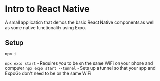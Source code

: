 # Intro to React Native

A small application that demos the basic React Native components as well as some native functionality using Expo.

## Setup

`npm i`

`npx expo start` - Requires you to be on the same WiFi on your phone and computer
`npx expo start --tunnel` - Sets up a tunnel so that your app and ExpoGo don't need to be on the same WiFi